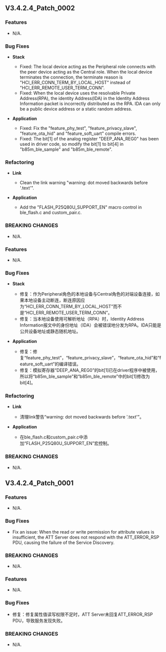 ## V3.4.2.4_Patch_0002

### Features
* N/A.

### Bug Fixes
* **Stack**
    - Fixed: The local device acting as the Peripheral role connects with the peer device acting as the Central role. When the local device terminates the connection, the terminate reason is "HCI_ERR_CONN_TERM_BY_LOCAL_HOST" instead of "HCI_ERR_REMOTE_USER_TERM_CONN".
    - Fixed: When the local device uses the resolvable Private Address(RPA), the identity Address(IDA) in the Identity Address Information packet is incorrectly distributed as the RPA. IDA can only be a public device address or a static random address.

* **Application**
    - Fixed: Fix the "feature_phy_test", "feature_privacy_slave", "feature_ota_hid" and "feature_soft_uart" compile errors.
    - Fixed: The bit[1] of the analog register "DEEP_ANA_REG0" has been used in driver code, so modify the bit[1] to bit[4] in "b85m_ble_sample" and "b85m_ble_remote".

### Refactoring
* **Link**
    - Clean the link warning "warning: dot moved backwards before '.text'".

* **Application**
    - Add the "FLASH_P25Q80U_SUPPORT_EN" macro control in ble_flash.c and custom_pair.c.

### BREAKING CHANGES
* N/A.



### Features
* N/A.

### Bug Fixes
* **Stack**
    - 修复：作为Peripheral角色的本地设备与Central角色的对端设备连接，如果本地设备主动断连，断连原因应为“HCI_ERR_CONN_TERM_BY_LOCAL_HOST”而不是“HCI_ERR_REMOTE_USER_TERM_CONN”。
    - 修复：当本地设备使用可解析地址（RPA）时，Identity Address Information报文中的身份地址（IDA）会被错误地分发为RPA。IDA只能是公共设备地址或静态随机地址。

* **Application**
    - 修复：修复“feature_phy_test”，“feature_privacy_slave”，“feature_ota_hid”和“feature_soft_uart”的编译错误。
    - 修复：模拟寄存器“DEEP_ANA_REG0”的bit[1]已在driver程序中被使用，所以将“b85m_ble_sample”和“b85m_ble_remote”中的bit[1]修改为bit[4]。 

### Refactoring
* **Link**
    - 清理link警告“warning: dot moved backwards before '.text'”。

* **Application**
    - 在ble_flash.c和custom_pair.c中添加“FLASH_P25Q80U_SUPPORT_EN”宏控制。

### BREAKING CHANGES
* N/A.




## V3.4.2.4_Patch_0001

### Features
* N/A.


### Bug Fixes
* Fix an issue: When the read or write permission for attribute values is insufficient, the ATT Server does not respond with the ATT_ERROR_RSP PDU, causing the failure of the Service Discovery.

### BREAKING CHANGES
* N/A.



### Features
* N/A.

### Bug Fixes
* 修复：修复属性值读写权限不足时，ATT Server未回复ATT_ERROR_RSP PDU，导致服务发现失败。


### BREAKING CHANGES
* N/A.
